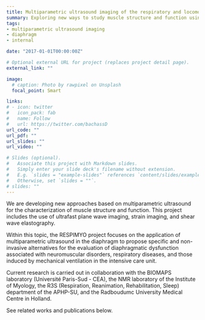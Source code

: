 ```yaml
---
title: Multiparametric ultrasound imaging of the respiratory and locomotor muscles
summary: Exploring new ways to study muscle structure and function using advanced ultrasound imaging.
tags:
- multiparametric ultrasound imaging
- diaphragm
- internal

date: "2017-01-01T00:00:00Z"

# Optional external URL for project (replaces project detail page).
external_link: ""

image:
  # caption: Photo by rawpixel on Unsplash
  focal_point: Smart

links:
# - icon: twitter
#   icon_pack: fab
#   name: Follow
#   url: https://twitter.com/bachassD
url_code: ""
url_pdf: ""
url_slides: ""
url_video: ""

# Slides (optional).
#   Associate this project with Markdown slides.
#   Simply enter your slide deck's filename without extension.
#   E.g. `slides = "example-slides"` references `content/slides/example-slides.md`.
#   Otherwise, set `slides = ""`.
# slides: ""
---
```


We are developing new approaches based on multiparametric ultrasound for the characterization of muscle structure and function. This project includes the use of ultrafast plane wave imaging, strain imaging, and shear wave elastography. 

Within this topic, the RESPIMYO project focuses on the application of multiparametric ultrasound in the diaphragm to propose specific and non-invasive alternatives for the evaluation of diaphragmatic dysfunction associated with neuromuscular disorders, respiratory diseases, and those induced by mechanical ventilation in the intensive care unit. 

Current research is carried out in collaboration with the BIOMAPS laboratory (Université Paris-Sud - CEA), the NMR laboratory of the Institute of Myology, the R3S (Respiration, Reanimation, Rehabilitation, Sleep) department of the APHP-SU, and the Radboudumc University Medical Centre in Holland.

See related works and publications below.